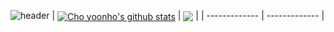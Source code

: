 ![header](https://capsule-render.vercel.app/api?type=waving&color=auto&height=300&section=header&text=Joonhyok%20Kun&fontSize=90)
| <a href="https://github.com/Choiterry/Choiterry"><img align="center" src="https://github-readme-stats.vercel.app/api?username=Choiterry&show_icons=true&include_all_commits=true&theme=buefy&hide_border=true" alt="Cho yoonho's github stats" /></a> | <a href="https://github.com/Choiterry/Choiterry"><img align="center" src="https://github-readme-stats.vercel.app/api/top-langs/?username=Choiterry&layout=compact&theme=buefy&hide_border=true" /></a> |
| ------------- | ------------- |
